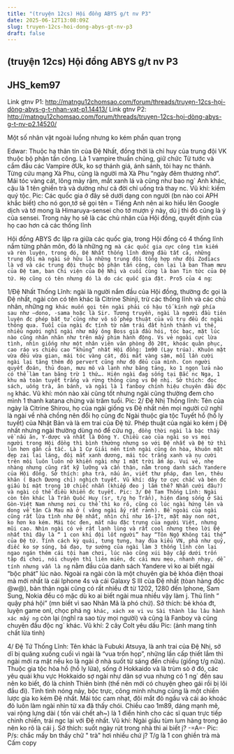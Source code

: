 ```yaml
---
title: "(truyện 12cs) Hội đồng ABYS g/t nv P3"
date: 2025-06-12T13:08:09Z
slug: truyen-12cs-hoi-dong-abys-gt-nv-p3
draft: false
---
```


## (truyện 12cs) Hội đồng ABYS g/t nv P3

## JHS_kem97

Link gtnv P1: http://matngu12chomsao.com/forum/threads/truyẹn-12cs-họi-dòng-abys-g-t-nhan-vạt-p1.14413/
Link gtnv P2: http://matngu12chomsao.com/forum/threads/truyẹn-12cs-họi-dòng-abys-g-t-nv-p2.14520/
 
Một số nhân vật ngoài luồng nhưng ko kém phần quan trọng
 
Edwar: Thuộc hạ thân tín của Đệ Nhất, đồng thời là chỉ huy của trung đội VK thuộc bộ phận tấn công. Là 1 vampire thuần chủng, giữ chức Tử tước và cầm đầu các Vampire ởUk, ko sợ thánh giá, ánh sánh, tỏi hay nc thánh. Từng cứu mạng Xà Phu, cũng là người mà Xà Phu “ngày đêm thương nhớ”. Mái tóc vàng cát, lông mày rậm, mắt xanh lá và cũng như bao ng` Anh khác, cậu là 1 tên ghiền trà và dường như cả đời chỉ uống trà thay nc. Vũ khí: kiếm quý tộc.
Pic:
Các quốc gia ở đây sẽ dưới dạng con người (bn nào coi APH khắc biết) cho nó gọn,tớ sẽ gọi tên = Tiếng Anh nên ai ko hiểu lên Google dịch và tớ mong là Himaruya-sensei cho tớ mượn ý này, dù j thì đó cũng là ý của sensei. Trong này họ sẽ là các chủ nhân của Hội đồng, quyết định của họ cao hơn cả các thống lĩnh
 
Hội đồng ABYS đc lập ra giữa các quốc gia, trong Hội đồng có 4 thống lĩnh nắm từng phân môn, đó là những ng` mà các quốc gia cực công tìm kiếm và rèn luyện, trong đó, Đệ Nhất thống lĩnh đứng đầu tất cả, những trung đội mà ngài sở hữu là những trung đội tổng hợp như đội Zodiacs là vd và các trung đội thuộc bộ phận tấn công, còn lại là ban Tham mưu của Đệ tam, ban Chi viện của Đệ Nhị và cuối cùng là ban Tin tức của Đệ tứ. Họ cũng có tên nhưng đó là do các quốc gia đặt. Pro5 của 4 ng`:
 
1/Đệ Nhất Thống Lĩnh: ngài là người nắm đầu của Hội đồng, thường đc gọi là Đệ nhất, ngài còn có tên khác là Citrine Shinji, trừ các thống lĩnh và các chủ nhân, những ng` khác muốn gọi tên ngài phải có hậu tố kính ngữ phía sau như –dono, -sama hoặc là Sir. Tương truyền, ngài là người đầu tiên luyện đc phép bất tử cũng như vô số phép thuật của vũ trụ đều đc ngài thông qua. Tuổi của ngài đc tính từ năm trái đất hình thành vì thế, nhiều người nghĩ ngài như mấy ông Boss già đầu hói, tóc bạc, mặt lúc nào cũng nhăn nhăn như trên mấy phim hành động. Vs vẻ ngoài cực lừa tình, nhìn giống như một nhân viên văn phòng độ 20t, khoác quân phục, cao ráo vs chiều cao “khủng” nhất Hội đồng: 1m90 (Lạy trúa). Khuôn mặt vừa đểu vừa gian, mái tóc vàng cát, đôi mắt vàng sậm, mỗi lần cười ngài lại tăng thêm độ pervert cũng như độ đểu của mình. Con người quyết đoán, thủ đoạn, mưu mô và lạnh như băng tảng, ko 1 ngọn lửa nào có thể làm tan băng trừ 1 thứ…. Hiện ngài đag sống tại Bắc nc Nga, 1 khu mà toàn tuyết trắng và rừng thông cùng vs Đệ nhị. Sở thích: đọc sách, uống trà, ăn bánh, và ngài là 1 fanboy chính hiệu chuyên đầu độc ng` khác. Vũ khí: món nào xài cũng tốt nhưng ngài cũng thường đem cho mình 1 thanh katana chừng vài trăm tuổi.
Pic: 
2/ Đệ Nhị Thống lĩnh: Tên của ngày là Citrine Shirou, họ của ngài giống vs Đệ nhất nên mọi người cứ nghĩ là ngài về nhà chồng nên đổi họ cũng đc Ngài thuộc gia tộc Tuyết hồ (hồ ly tuyết) của Nhật Bản và là em trai của Đệ tứ. Phép thuật của ngài ko kém j Đệ nhất nhưng ngài thường dùng nó để cứu ng`, đồng thời ngài là bậc thầy về nấu ăn, Y-dược và nhất là Đông Y. Chiều cao của ngài so vs mọi người trong Hội đồng thì bình thường nhưng so với Đệ nhất và Đệ tứ thì lùn hơn gần cả tấc. Là 1 Cự Giải nên tính ngài cũng ôn hòa, khuôn mặt đẹp zai lai láng, đôi mắt xanh dương, mái tóc trắng xanh và nụ cười trên môi luôn luôn nở khiến ngài như 1 mặt trời ấm áp. Vui vẻ, nhẹ nhàng nhưng cũng rất kỹ lưỡng và cẩn thận, nằm trong danh sách Yandere của Hội đồng. Sở thích: pha trà, nấu ăn, viết thư pháp, đan len, thêu khăn ( Bạch Dương chỉ) nghịch tuyết. Vũ khí: dây tơ cực chắc và bén đc giấu bí mật trong 10 chiếc nhẫn (khiếp đeo j lắm thế? Nhẫn cưới đâu?) và ngài có thể điều khiển đc tuyết.
Pic:
3/ Đệ Tam Thống Lĩnh: Ngài còn tên khác là Trần Quốc Huy (sr, t/g họ Trần), hiện đang sống ở Sài Gòn-Việt Nam nhưng nơi cụ thể thì ko rõ, cũng có lúc ngài hứng lên và dong về tận Cà Mau mà ở ( vâng ngài ấy rất rảnh). Bề ngoài của ngài cũng rất lừa tình như Đệ nhất, nhìn chỉ như 16-17t, mặt mày non nớt, ko hơn ko kém. Mái tóc đen, mắt nâu đặc trưng của người Việt, nhưng mũi cao. Nhìn ngài có vẻ rất lạnh lùng và rất cool nhưng theo lời Đệ nhất thì đây là “ 1 con khỉ đội lốt người” hay “Tôn Ngộ Không tái thế” của Đệ tứ. Tính cách kỳ quái, tưng tưng, hay đùa kiểu VN, phá như quỷ, điếc ko sợ súng, bá đạo, tự sướng của ngài làm 3 thống lĩnh còn lại ngao ngán thêm cái tội ham chơi, lúc nào cũng xúi bậy cấp dưới trốn tập đi chơi, nói chuyện thì liên miên, đc cái mưu mẹo, nhanh nhạy, dễ tính nhưng vẫn là ng` nằm đầu của danh sách Yandere vì ko ai biết ngài “bộc phát” lúc nào. Ngoài ra ngài còn là một chuyên gia bẻ khóa điện thoại mà mới nhất là cái Iphone 4s và cái Galaxy S III của Đệ nhất (tòan hàng độc @w@), bản thân ngài cũng có rất nhiều đt từ 1202, 1280 đến Iphone, Sam Sung, Nokia đều có mặc dù ko ai biết ngài mua nhiều vậy làm j. Thủ lĩnh “ quậy phá hội” (mn biết vì sao Nhân Mã là phó chứ). Sở thích: bẻ khóa đt, luyện game onl, chọc phá ng` khác, xách xe vi vu Sài thành lâu lâu hành xác mấy ng` còn lại (nghĩ ra sao tùy mọi người) và cũng là Fanboy và cũng chuyên đầu độc ng` khác. Vũ khí: 2 cây Colt yêu dấu
Pic: (ảnh mang tính chất lừa tình)
 
4/ Đệ Tứ Thống Lĩnh: Tên khác là Fubuki Atsuya, là anh trai của Đệ Nhị, sở dĩ bị quăng xuống cuối vì ngài là “vua trốn họp”, những lần cấp thiết lắm thì ngài mới ra mặt nếu ko là ngài ở nhà suốt từ sáng đến chiều (giống t/g nữa). Thuộc gia tộc hỏa hồ (hồ ly lửa), sống ở Hokkaido và là trùm sò ở đó, các yêu quái khu vực Hokkaido sợ ngài như dân sợ vua nhưng có 1 ng` đến sau nên ko biết, đó là chính Thiên bình (thế nên mới có chuyện ghẹo gái rồi bị lôi đầu đi). Tính tình nóng nảy, bộc trực, công minh nhưng cũng là một chiến lược gia ko kém Đệ nhất. Mái tóc cam nhạt, đôi mắt đỏ ngầu và cái áo khoác đỏ luôn làm ngài nhìn từ xa đã thấy chói. Chiều cao 1m89, dáng mạnh mẽ, vai rộng lưng dài ( tốn vải chết ah~) là 1 điển hình cho các sĩ quan trực tiếp chinh chiến, trái ngc lại với Đệ nhất. Vũ khí: Ngài giấu tùm lum hàng trong áo nên ko rõ là cái j. Sở thích: suốt ngày rút trong nhà thì ai biết j? -=A=-
Pic: 
P/s: chắc mấy bn thấy chữ " trà" hơi nhiều chứ j? T/g là 1 con ghiền trà mà Cấm copy